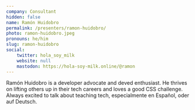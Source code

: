 ```yaml
---
company: Consultant
hidden: false
name: Ramón Huidobro
permalink: /presenters/ramon-huidobro/
photo: ramon-huidobro.jpeg
pronouns: he/him
slug: ramon-huidobro
social:
    twitter: hola_soy_milk
    website: null
    mastodon: https://hola-soy-milk.online/@ramon
---
```


Ramón Huidobro is a developer advocate and deved enthusiast. He thrives on lifting others up in their tech careers and loves a good CSS challenge. Always excited to talk about teaching tech, especialmente en Español, oder auf Deutsch.

